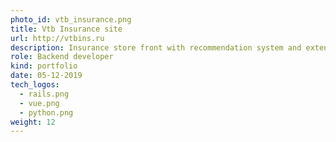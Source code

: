 ```yaml
---
photo_id: vtb_insurance.png
title: Vtb Insurance site
url: http://vtbins.ru
description: Insurance store front with recommendation system and extensive set of features
role: Backend developer
kind: portfolio
date: 05-12-2019
tech_logos:
  - rails.png
  - vue.png
  - python.png
weight: 12
---
```

